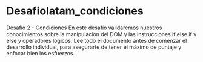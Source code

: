 # Desafiolatam_condiciones
Desafío 2 - Condiciones
En este desafío validaremos nuestros conocimientos sobre la manipulación del DOM y las
instrucciones if else if y else y operadores lógicos.
Lee todo el documento antes de comenzar el desarrollo individual, para asegurarte de tener
el máximo de puntaje y enfocar bien los esfuerzos.
